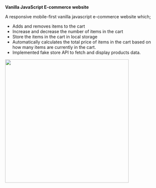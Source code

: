 **Vanilla JavaScript E-commerce website** 

A responsive mobile-first vanilla javascript e-commerce website which;

* Adds and removes items to the cart
* Increase and decrease the number of items in the cart
* Store the items in the cart in local storage
* Automatically calculates the total price of items in the cart based on how many items are currently in the cart.
* Implemented fake store API to fetch and display products data.


<img src='' width='400'>